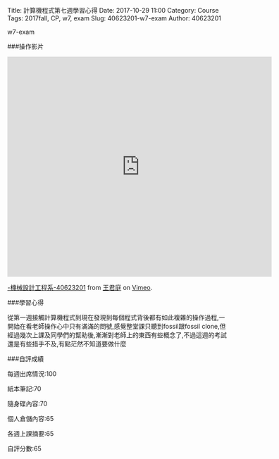 Title: 計算機程式第七週學習心得
Date: 2017-10-29 11:00
Category: Course
Tags: 2017fall, CP,  w7,  exam
Slug: 40623201-w7-exam
Author: 40623201

w7-exam

<!-- PELICAN_END_SUMMARY -->

###操作影片

<iframe src="https://player.vimeo.com/video/240370036" width="600" height="500" frameborder="0" webkitallowfullscreen mozallowfullscreen allowfullscreen></iframe>
<p><a href="https://vimeo.com/240370036">-機械設計工程系-40623201</a> from <a href="https://vimeo.com/user73464997">王君庭</a> on <a href="https://vimeo.com">Vimeo</a>.</p>


###學習心得

從第一週接觸計算機程式到現在發現到每個程式背後都有如此複雜的操作過程,一開始在看老師操作心中只有滿滿的問號,感覺整堂課只聽到fossil跟fossil clone,但經過幾次上課及同學們的幫助後,漸漸對老師上的東西有些概念了,不過這週的考試還是有些措手不及,有點茫然不知道要做什麼


###自評成績

每週出席情況:100

紙本筆記:70

隨身碟內容:70

個人倉儲內容:65

各週上課摘要:65

自評分數:65

